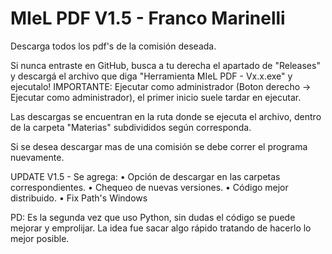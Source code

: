 # MIeL PDF V1.5 - Franco Marinelli
Descarga todos los pdf's de la comisión deseada.

Si nunca entraste en GitHub, busca a tu derecha el apartado de "Releases" y descargá el archivo que diga "Herramienta MIeL PDF - Vx.x.exe" y ejecutalo!
IMPORTANTE: Ejecutar como administrador (Boton derecho -> Ejecutar como administrador), el primer inicio suele tardar en ejecutar.

Las descargas se encuentran en la ruta donde se ejecuta el archivo, dentro de la carpeta "Materias" subdivididos según corresponda.

Si se desea descargar mas de una comisión se debe correr el programa nuevamente.

UPDATE V1.5 - Se agrega:
• Opción de descargar en las carpetas correspondientes.
• Chequeo de nuevas versiones.
• Código mejor distribuido.
• Fix Path's Windows

PD: Es la segunda vez que uso Python, sin dudas el código se puede mejorar y emprolijar. La idea fue sacar algo rápido tratando de hacerlo lo mejor posible.
